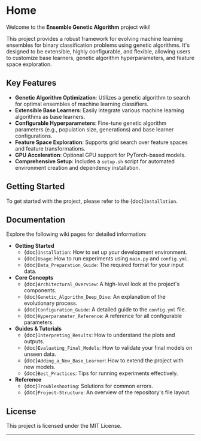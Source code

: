 # Home

Welcome to the **Ensemble Genetic Algorithm** project wiki!

This project provides a robust framework for evolving machine learning ensembles for binary classification problems using genetic algorithms. It's designed to be extensible, highly configurable, and flexible, allowing users to customize base learners, genetic algorithm hyperparameters, and feature space exploration.

## Key Features

-   **Genetic Algorithm Optimization**: Utilizes a genetic algorithm to search for optimal ensembles of machine learning classifiers.
-   **Extensible Base Learners**: Easily integrate various machine learning algorithms as base learners.
-   **Configurable Hyperparameters**: Fine-tune genetic algorithm parameters (e.g., population size, generations) and base learner configurations.
-   **Feature Space Exploration**: Supports grid search over feature spaces and feature transformations.
-   **GPU Acceleration**: Optional GPU support for PyTorch-based models.
-   **Comprehensive Setup**: Includes a `setup.sh` script for automated environment creation and dependency installation.

## Getting Started

To get started with the project, please refer to the {doc}`Installation`.

## Documentation

Explore the following wiki pages for detailed information:

-   **Getting Started**
    -   {doc}`Installation`: How to set up your development environment.
    -   {doc}`Usage`: How to run experiments using `main.py` and `config.yml`.
    -   {doc}`Data_Preparation_Guide`: The required format for your input data.
-   **Core Concepts**
    -   {doc}`Architectural_Overview`: A high-level look at the project's components.
    -   {doc}`Genetic_Algorithm_Deep_Dive`: An explanation of the evolutionary process.
    -   {doc}`Configuration_Guide`: A detailed guide to the `config.yml` file.
    -   {doc}`Hyperparameter_Reference`: A reference for all configurable parameters.
-   **Guides & Tutorials**
    -   {doc}`Interpreting_Results`: How to understand the plots and outputs.
    -   {doc}`Evaluating_Final_Models`: How to validate your final models on unseen data.
    -   {doc}`Adding_a_New_Base_Learner`: How to extend the project with new models.
    -   {doc}`Best_Practices`: Tips for running experiments effectively.
-   **Reference**
    -   {doc}`Troubleshooting`: Solutions for common errors.
    -   {doc}`Project-Structure`: An overview of the repository's file layout.

## License

This project is licensed under the MIT License.

---